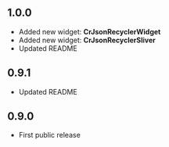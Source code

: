 ## 1.0.0

* Added new widget: **CrJsonRecyclerWidget**
* Added new widget: **CrJsonRecyclerSliver**
* Updated README

## 0.9.1

* Updated README

## 0.9.0

* First public release

